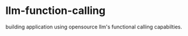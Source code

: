 # llm-function-calling

building application using opensource llm's functional calling capabilties.
 
